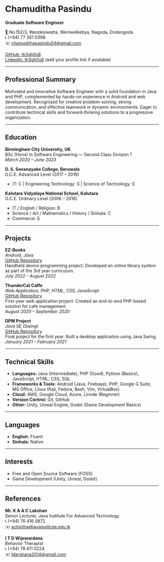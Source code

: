 # Chamuditha Pasindu

**Graduate Software Engineer**

📍 No.152/3, Wendesiwatta, Weniwelketiya, Nagoda, Dodangoda  
📞 (+94) 77 261 0398  
✉️ chamudithapasindu54@gmail.com

[GitHub: th3gh0s8](https://github.com/th3gh0s8)  
[LinkedIn: th3gh0s8](#) (add your profile link if available)

---

## Professional Summary

Motivated and innovative Software Engineer with a solid foundation in Java and PHP, complemented by hands-on experience in Android and web development. Recognized for creative problem-solving, strong communication, and effective teamwork in dynamic environments. Eager to contribute technical skills and forward-thinking solutions to a progressive organization.

---

## Education

**Birmingham City University, UK**  
BSc (Hons) in Software Engineering — Second Class Division 1  
_March 2020 – June 2023_

**D. S. Senanayake College, Beruwala**  
G.C.E. Advanced Level (2017 – 2019)  
- IT: C | Engineering Technology: S | Science of Technology: S

**Kalutara Vidyalaya National School, Kalutara**  
G.C.E. Ordinary Level (2006 – 2016)  
- IT / English / Religion: B  
- Science / Art / Mathematics / History / Sinhala: C  
- Commerce: S

---

## Projects

**EZ-Books**  
_Android, Java_  
[GitHub Repository](https://github.com/th3gh0s8/ez_books)  
Handheld device programming project: Developed an online library system as part of the 3rd year curriculum.  
_July 2022 – August 2022_

**ThunderCat Caffe**  
_Web Application, PHP, HTML, CSS, JavaScript_  
[GitHub Repository](https://github.com/th3gh0s8/Php-web-Application)  
First-year web application project: Created an end-to-end PHP-based solution for cafe management.  
_August 2020 – September 2020_

**DPM Project**  
_Java SE (Swing)_  
[GitHub Repository](https://github.com/th3gh0s8/DPMproject)  
Final project for the first year: Built a desktop application using Java Swing.  
_January 2021 – February 2021_

---

## Technical Skills

- **Languages:** Java (Intermediate), PHP (Good), Python (Basics), JavaScript, HTML, CSS, SQL
- **Frameworks & Tools:** Android (Java, Firebase), PHP, Google G Suite, MS Office, Linux (Kali, Fedora, Bash, Vim, VirtualBox)
- **Cloud:** AWS, Google Cloud, Azure, Linode (Beginner)
- **Version Control:** Git, GitHub
- **Other:** Unity, Unreal Engine, Godot (Game Development Basics)

---

## Languages

- **English:** Fluent
- **Sinhala:** Native

---

## Interests

- Free and Open Source Software (FOSS)
- Game Development (Unity, Unreal, Godot)

---

## References

**Mr. K A A C Lakshan**  
Senior Lecturer, Java Institute For Advanced Technology  
📞 (+94) 76 416 0872  
✉️ achintha@javainstitute.edu.lk

**I T D Wijewardana**  
Behavior Therapist  
📞 (+94) 78 611 0224  
✉️ tdarshana2014@gmail.com
